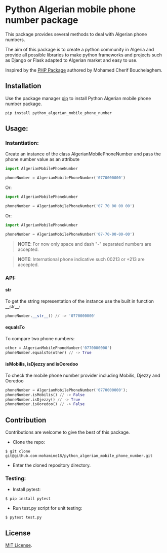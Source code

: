 # Python Algerian mobile phone number package

This package provides several methods to deal with Algerian phone numbers.

The aim of this package is to create a python community in Algeria and provide all possible libraries to make python frameworks and projects such as Django or Flask adapted to Algerian market and easy to use.

Inspired by the [PHP Package](https://github.com/cherifGsoul/php-algerian-mobile-phone-number) authored by Mohamed Cherif Bouchelaghem.

## Installation
Use the package manager [pip](https://pip.pypa.io/en/stable/) to install Python Algerian mobile phone number package.
```
pip install python_algerian_mobile_phone_number
```

## Usage:

### Instantiation:
Create an instance of the class AlgerianMobilePhoneNumber and pass the phone number value as an attribute

```python 
import AlgerianMobilePhoneNumber

phoneNumber = AlgerianMobilePhoneNumber('0770000000')
```

Or:

```python 
import AlgerianMobilePhoneNumber

phoneNumber = AlgerianMobilePhoneNumber('07 70 00 00 00')
```

Or:

```python 
import AlgerianMobilePhoneNumber

phoneNumber = AlgerianMobilePhoneNumber('07-70-00-00-00')
```

> __NOTE__: For now only space and dash "-" separated numbers are accepted.

>__NOTE__: International phone indicative such 00213 or +213 are accepted.


### API:

#### str

To get the string representation of the instance use the built in function __str\__:

```python
phoneNumber.__str__() // -> '0770000000'
```

#### equalsTo

To compare two phone numbers:
```python
other = AlgerianMobilePhoneNumber('0770000000')
phoneNumber.equalsTo(other) // -> True
```

#### isMobilis, isDjezzy and isOoredoo

To check the mobile phone number provider including Mobilis, Djezzy and Ooredoo

```python
phoneNumber = AlgerianMobilePhoneNumber('0770000000');
phoneNumber.isMobilis() // -> False
phoneNumber.isDjezzy() // -> True
phoneNumber.isOoredoo() // -> False
```

## Contribution
Contributions are welcome to give the best of this package.

- Clone the repo:

```shell
$ git clone git@github.com:mohamine18/python_algerian_mobile_phone_number.git
```
- Enter the cloned repository directory.


### Testing:
- Install pytest:

```shell
$ pip install pytest
```
- Run test.py script for unit testing:

```shell
$ pytest test.py
```

## License

[MIT License](LICENSE).